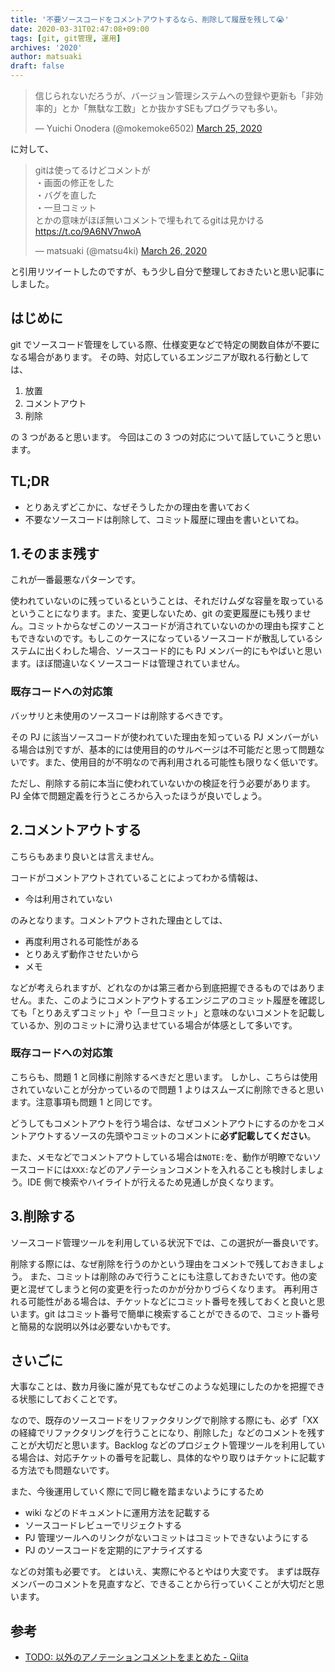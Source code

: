 ```yaml
---
title: '不要ソースコードをコメントアウトするなら、削除して履歴を残して😭'
date: 2020-03-31T02:47:08+09:00
tags: [git, git管理, 運用]
archives: '2020'
author: matsuaki
draft: false
---
```


<blockquote class="twitter-tweet"><p lang="ja" dir="ltr">信じられないだろうが、バージョン管理システムへの登録や更新も「非効率的」とか「無駄な工数」とか抜かすSEもプログラマも多い。</p>&mdash; Yuichi Onodera (@mokemoke6502) <a href="https://twitter.com/mokemoke6502/status/1242821172779089922?ref_src=twsrc%5Etfw">March 25, 2020</a></blockquote> <script async src="https://platform.twitter.com/widgets.js" charset="utf-8"></script>

に対して、

<blockquote class="twitter-tweet"><p lang="ja" dir="ltr">gitは使ってるけどコメントが<br>・画面の修正をした<br>・バグを直した<br>・一旦コミット<br>とかの意味がほぼ無いコメントで埋もれてるgitは見かける <a href="https://t.co/9A6NV7nwoA">https://t.co/9A6NV7nwoA</a></p>&mdash; matsuaki (@matsu4ki) <a href="https://twitter.com/matsu4ki/status/1243170931935023106?ref_src=twsrc%5Etfw">March 26, 2020</a></blockquote> <script async src="https://platform.twitter.com/widgets.js" charset="utf-8"></script>

と引用リツイートしたのですが、もう少し自分で整理しておきたいと思い記事にしました。

## はじめに

git でソースコード管理をしている際、仕様変更などで特定の関数自体が不要になる場合があります。
その時、対応しているエンジニアが取れる行動としては、

1. 放置
2. コメントアウト
3. 削除

の 3 つがあると思います。
今回はこの 3 つの対応について話していこうと思います。

## TL;DR

- とりあえずどこかに、なぜそうしたかの理由を書いておく
- 不要なソースコードは削除して、コミット履歴に理由を書いといてね。

## 1.そのまま残す

これが一番最悪なパターンです。

使われていないのに残っているということは、それだけムダな容量を取っているということになります。また、変更しないため、git の変更履歴にも残りません。コミットからなぜこのソースコードが消されていないのかの理由も探すこともできないのです。もしこのケースになっているソースコードが散乱しているシステムに出くわした場合、ソースコード的にも PJ メンバー的にもやばいと思います。ほぼ間違いなくソースコードは管理されていません。

### 既存コードへの対応策

バッサリと未使用のソースコードは削除するべきです。

その PJ に該当ソースコードが使われていた理由を知っている PJ メンバーがいる場合は別ですが、基本的には使用目的のサルベージは不可能だと思って問題ないです。また、使用目的が不明なので再利用される可能性も限りなく低いです。

ただし、削除する前に本当に使われていないかの検証を行う必要があります。
PJ 全体で問題定義を行うところから入ったほうが良いでしょう。

## 2.コメントアウトする

こちらもあまり良いとは言えません。

コードがコメントアウトされていることによってわかる情報は、

- 今は利用されていない

のみとなります。コメントアウトされた理由としては、

- 再度利用される可能性がある
- とりあえず動作させたいから
- メモ

などが考えられますが、どれなのかは第三者から到底把握できるものではありません。また、このようにコメントアウトするエンジニアのコミット履歴を確認しても「とりあえずコミット」や「一旦コミット」と意味のないコメントを記載しているか、別のコミットに滑り込ませている場合が体感として多いです。

### 既存コードへの対応策

こちらも、問題 1 と同様に削除するべきだと思います。
しかし、こちらは使用されていないことが分かっているので問題 1 よりはスムーズに削除できると思います。注意事項も問題 1 と同じです。

どうしてもコメントアウトを行う場合は、なぜコメントアウトにするのかをコメントアウトするソースの先頭やコミットのコメントに**必ず記載してください**。

また、メモなどでコメントアウトしている場合は`NOTE:`を、動作が明瞭でないソースコードには`XXX:`などのアノテーションコメントを入れることも検討しましょう。IDE 側で検索やハイライトが行えるため見通しが良くなります。

## 3.削除する

ソースコード管理ツールを利用している状況下では、この選択が一番良いです。

削除する際には、なぜ削除を行うのかという理由をコメントで残しておきましょう。
また、コミットは削除のみで行うことにも注意しておきたいです。他の変更と混ぜてしまうと何の変更を行ったのかが分かりづらくなります。
再利用される可能性がある場合は、チケットなどにコミット番号を残しておくと良いと思います。git はコミット番号で簡単に検索することができるので、コミット番号と簡易的な説明以外は必要ないかもです。

## さいごに

大事なことは、数カ月後に誰が見てもなぜこのような処理にしたのかを把握できる状態にしておくことです。

なので、既存のソースコードをリファクタリングで削除する際にも、必ず「XX の経緯でリファクタリングを行うことになり、削除した」などのコメントを残すことが大切だと思います。Backlog などのプロジェクト管理ツールを利用している場合は、対応チケットの番号を記載し、具体的なやり取りはチケットに記載する方法でも問題ないです。

また、今後運用していく際にで同じ轍を踏まないようにするため

- wiki などのドキュメントに運用方法を記載する
- ソースコードレビューでリジェクトする
- PJ 管理ツールへのリンクがないコミットはコミットできないようにする
- PJ のソースコードを定期的にアナライズする

などの対策も必要です。
とはいえ、実際にやるとやはり大変です。
まずは既存メンバーのコメントを見直すなど、できることから行っていくことが大切だと思います。

## 参考

- [TODO: 以外のアノテーションコメントをまとめた - Qiita](https://qiita.com/taka-kawa/items/673716d77795c937d422)
